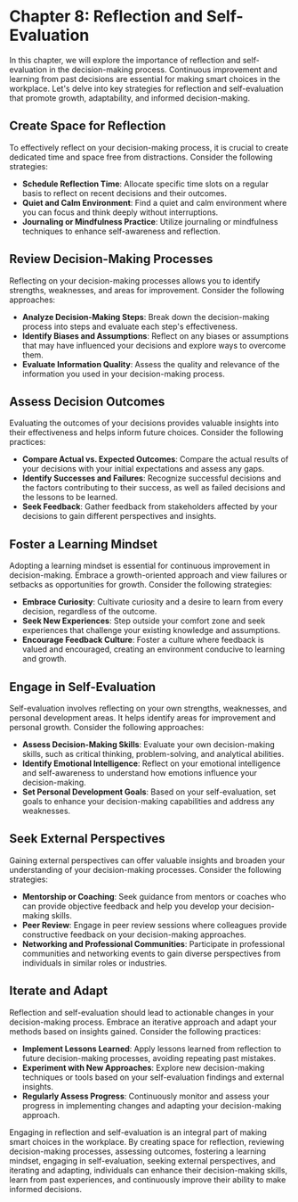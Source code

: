 Chapter 8: Reflection and Self-Evaluation
=========================================

In this chapter, we will explore the importance of reflection and self-evaluation in the decision-making process. Continuous improvement and learning from past decisions are essential for making smart choices in the workplace. Let's delve into key strategies for reflection and self-evaluation that promote growth, adaptability, and informed decision-making.

Create Space for Reflection
---------------------------

To effectively reflect on your decision-making process, it is crucial to create dedicated time and space free from distractions. Consider the following strategies:

* **Schedule Reflection Time**: Allocate specific time slots on a regular basis to reflect on recent decisions and their outcomes.
* **Quiet and Calm Environment**: Find a quiet and calm environment where you can focus and think deeply without interruptions.
* **Journaling or Mindfulness Practice**: Utilize journaling or mindfulness techniques to enhance self-awareness and reflection.

Review Decision-Making Processes
--------------------------------

Reflecting on your decision-making processes allows you to identify strengths, weaknesses, and areas for improvement. Consider the following approaches:

* **Analyze Decision-Making Steps**: Break down the decision-making process into steps and evaluate each step's effectiveness.
* **Identify Biases and Assumptions**: Reflect on any biases or assumptions that may have influenced your decisions and explore ways to overcome them.
* **Evaluate Information Quality**: Assess the quality and relevance of the information you used in your decision-making process.

Assess Decision Outcomes
------------------------

Evaluating the outcomes of your decisions provides valuable insights into their effectiveness and helps inform future choices. Consider the following practices:

* **Compare Actual vs. Expected Outcomes**: Compare the actual results of your decisions with your initial expectations and assess any gaps.
* **Identify Successes and Failures**: Recognize successful decisions and the factors contributing to their success, as well as failed decisions and the lessons to be learned.
* **Seek Feedback**: Gather feedback from stakeholders affected by your decisions to gain different perspectives and insights.

Foster a Learning Mindset
-------------------------

Adopting a learning mindset is essential for continuous improvement in decision-making. Embrace a growth-oriented approach and view failures or setbacks as opportunities for growth. Consider the following strategies:

* **Embrace Curiosity**: Cultivate curiosity and a desire to learn from every decision, regardless of the outcome.
* **Seek New Experiences**: Step outside your comfort zone and seek experiences that challenge your existing knowledge and assumptions.
* **Encourage Feedback Culture**: Foster a culture where feedback is valued and encouraged, creating an environment conducive to learning and growth.

Engage in Self-Evaluation
-------------------------

Self-evaluation involves reflecting on your own strengths, weaknesses, and personal development areas. It helps identify areas for improvement and personal growth. Consider the following approaches:

* **Assess Decision-Making Skills**: Evaluate your own decision-making skills, such as critical thinking, problem-solving, and analytical abilities.
* **Identify Emotional Intelligence**: Reflect on your emotional intelligence and self-awareness to understand how emotions influence your decision-making.
* **Set Personal Development Goals**: Based on your self-evaluation, set goals to enhance your decision-making capabilities and address any weaknesses.

Seek External Perspectives
--------------------------

Gaining external perspectives can offer valuable insights and broaden your understanding of your decision-making processes. Consider the following strategies:

* **Mentorship or Coaching**: Seek guidance from mentors or coaches who can provide objective feedback and help you develop your decision-making skills.
* **Peer Review**: Engage in peer review sessions where colleagues provide constructive feedback on your decision-making approaches.
* **Networking and Professional Communities**: Participate in professional communities and networking events to gain diverse perspectives from individuals in similar roles or industries.

Iterate and Adapt
-----------------

Reflection and self-evaluation should lead to actionable changes in your decision-making process. Embrace an iterative approach and adapt your methods based on insights gained. Consider the following practices:

* **Implement Lessons Learned**: Apply lessons learned from reflection to future decision-making processes, avoiding repeating past mistakes.
* **Experiment with New Approaches**: Explore new decision-making techniques or tools based on your self-evaluation findings and external insights.
* **Regularly Assess Progress**: Continuously monitor and assess your progress in implementing changes and adapting your decision-making approach.

Engaging in reflection and self-evaluation is an integral part of making smart choices in the workplace. By creating space for reflection, reviewing decision-making processes, assessing outcomes, fostering a learning mindset, engaging in self-evaluation, seeking external perspectives, and iterating and adapting, individuals can enhance their decision-making skills, learn from past experiences, and continuously improve their ability to make informed decisions.
